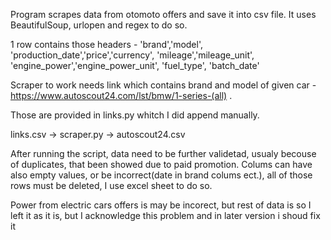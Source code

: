 Program scrapes data from otomoto offers and save it into csv file. It uses BeautifulSoup, urlopen and regex to do so.

1 row contains those headers -  'brand','model', 'production_date','price','currency', 'mileage','mileage_unit', 'engine_power','engine_power_unit', 'fuel_type', 'batch_date'

Scraper to work needs link which contains brand and model of given car - https://www.autoscout24.com/lst/bmw/1-series-(all) .

Those are provided in links.py whitch I did append manually.

links.csv -> scraper.py -> autoscout24.csv

After running the script, data need to be further validetad, usualy becouse of duplicates, that been showed due to paid promotion. Colums can have also empty values, or be incorrect(date in brand colums ect.), all of those rows must be deleted, I use excel sheet to do so.

Power from electric cars offers is may be incorect, but rest of data is so I left it as it is, but I acknowledge this problem and in later version i shoud fix it

